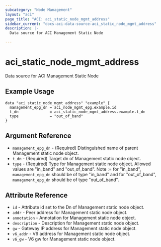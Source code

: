 ```yaml
---
subcategory: "Node Management"
layout: "aci"
page_title: "ACI: aci_static_node_mgmt_address"
sidebar_current: "docs-aci-data-source-aci_static_node_mgmt_address"
description: |-
  Data source for ACI Management Static Node

---
```


# aci_static_node_mgmt_address #
Data source for ACI Management Static Node

## Example Usage ##

```hcl
data "aci_static_node_mgmt_address" "example" {
  management_epg_dn = aci_node_mgmt_epg.example.id
  t_dn              = aci_static_node_mgmt_address.example.t_dn
  type              = "out_of_band"
}
```


## Argument Reference ##

* `management_epg_dn` - (Required) Distinguished name of parent Management static node object.
* `t_dn` - (Required) Target dn of Management static node object.
* `type` - (Required) Type for Management static node object. Allowed values are "in_band" and "out_of_band".
Note := for "in_band", `management_epg_dn` should be of type "in_band" and for "out_of_band", `management_epg_dn` should be of type "out_of_band".



## Attribute Reference

* `id` - Attribute id set to the Dn of Management static node object.
* `addr` - Peer address for Management static node object.
* `annotation` - Annotation for Management static node object.
* `description` - Description for Management static node object.
* `gw` - Gateway IP address for Management static node object.
* `v6_addr` - V6 address for Management static node object.
* `v6_gw` - V6 gw for Management static node object.

